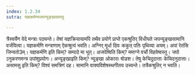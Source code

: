 ```yaml
---
index: 1.2.34
sutra: यज्ञकर्मण्यजपन्यूङ्खसामसु

---
```

त्रैस्वर्येण वेदे मन्त्राः पठ्यन्ते। तेषां यज्ञक्रियायामपि तथैव प्रयोगे प्राप्ते एकश्रुतिर् विधीयते जपन्यूङ्खसामानि वर्जयित्वा। यज्ञकर्मणि मन्त्राणाम् ऐकश्रुत्यं भवति। अग्निर् मूर्धा दिवः ककुत् पतिः पृथिव्या अयम्। अपां रेतंसि जिन्वतो3म्। यज्ञकर्मणि इति किम्? सम्पाठे मा भूत्। अजपेष्विति किम्? ममाग्ने वर्चो विहवेष्वस्तु। जपो ऽनुकरणमन्त्र उपांशुप्रयोगः। अन्यूङ्खाइति किम्? न्यूङ्खा ओकाराः षोडश। तेषु केचिदुदात्ताः केचिदनुदात्ताः। असामसु इति किम्? विश्वं समत्रिणं दह। सामानि वाक्यविशेषस्थगीतय उच्यन्ते। तत्रैकश्रुतिर् न भवति।